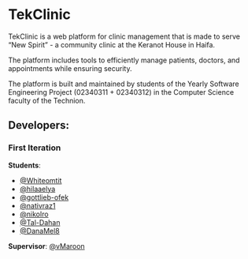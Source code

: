 # TekClinic

TekClinic is a web platform for clinic management that is made to serve “New Spirit” - a community clinic at the Keranot
House in Haifa.

The platform includes tools to efficiently manage patients, doctors, and appointments while ensuring security.

The platform is built and maintained by students of the Yearly Software Engineering Project (02340311 + 02340312) in the
Computer Science faculty of the Technion.

## Developers:

### First Iteration

**Students**:

- [@Whiteomtit](https://github.com/Whiteomtit)
- [@hilaaelya](https://github.com/hilaaelya)
- [@gottlieb-ofek](https://github.com/gottlieb-ofek)
- [@nativraz1](https://github.com/nativraz1)
- [@nikolro](https://github.com/nikolro)
- [@Tal-Dahan](https://github.com/Tal-Dahan)
- [@DanaMel8](https://github.com/DanaMel8)

**Supervisor**:
[@vMaroon](https://github.com/vMaroon)
